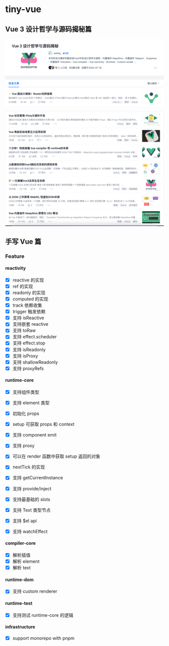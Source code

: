 # tiny-vue

## Vue 3 设计哲学与源码揭秘篇

![](/assets/2024-08-27-14-31-14.png)

![](/assets/2024-08-27-14-31-01.png)


## 手写 Vue 篇

### Feature

#### reactivity

- [x] reactive 的实现
- [x] ref 的实现
- [x] readonly 的实现
- [x] computed 的实现
- [x] track 依赖收集
- [x] trigger 触发依赖
- [x] 支持 isReactive
- [x] 支持嵌套 reactive
- [x] 支持 toRaw
- [x] 支持 effect.scheduler
- [x] 支持 effect.stop
- [x] 支持 isReadonly
- [x] 支持 isProxy
- [x] 支持 shallowReadonly
- [x] 支持 proxyRefs

#### runtime-core

- [x] 支持组件类型
- [x] 支持 element 类型
- [x] 初始化 props
- [x] setup 可获取 props 和 context
- [x] 支持 component emit
- [x] 支持 proxy
- [x] 可以在 render 函数中获取 setup 返回的对象
- [x] nextTick 的实现
- [x] 支持 getCurrentInstance
- [x] 支持 provide/inject
- [x] 支持最基础的 slots
- [x] 支持 Text 类型节点
- [x] 支持 $el api
- [x] 支持 watchEffect


#### compiler-core
- [x] 解析插值
- [x] 解析 element
- [x] 解析 text

#### runtime-dom
- [x] 支持 custom renderer 

#### runtime-test
- [x] 支持测试 runtime-core 的逻辑

#### infrastructure
- [x] support monorepo with pnpm

